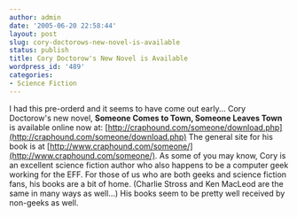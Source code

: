 ```yaml
---
author: admin
date: '2005-06-20 22:58:44'
layout: post
slug: cory-doctorows-new-novel-is-available
status: publish
title: Cory Doctorow's New Novel is Available
wordpress_id: '489'
categories:
- Science Fiction
---
```


I had this pre-orderd and it seems to have come out early... Cory
Doctorow's new novel, **Someone Comes to Town, Someone Leaves Town** is
available online now at:
[http://craphound.com/someone/download.php](http://craphound.com/someone/download.php)
The general site for his book is at
[http://www.craphound.com/someone/](http://www.craphound.com/someone/).
As some of you may know, Cory is an excellent science fiction author who
also happens to be a computer geek working for the EFF. For those of us
who are both geeks and science fiction fans, his books are a bit of
home. (Charlie Stross and Ken MacLeod are the same in many ways as
well...) His books seem to be pretty well received by non-geeks as well.
